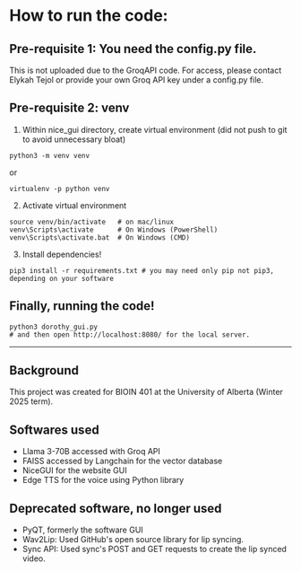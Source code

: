 # How to run the code: 
## Pre-requisite 1: You need the config.py file. 
This is not uploaded due to the GroqAPI code. For access, please contact Elykah Tejol or provide your own Groq API key under a config.py file. 

## Pre-requisite 2: venv 
1) Within nice_gui directory, create virtual environment (did not push to git to avoid unnecessary bloat)
```
python3 -m venv venv
```
or 
```
virtualenv -p python venv
```
2) Activate virtual environment 
```
source venv/bin/activate   # on mac/linux
venv\Scripts\activate      # On Windows (PowerShell)
venv\Scripts\activate.bat  # On Windows (CMD)
```

3) Install dependencies!
```
pip3 install -r requirements.txt # you may need only pip not pip3, depending on your software
```

## Finally, running the code! 
```
python3 dorothy_gui.py
# and then open http://localhost:8080/ for the local server.
```

---
## Background 
This project was created for BIOIN 401 at the University of Alberta (Winter 2025 term). 

## Softwares used 
- Llama 3-70B accessed with Groq API
- FAISS accessed by Langchain for the vector database
- NiceGUI for the website GUI
- Edge TTS for the voice using Python library

## Deprecated software, no longer used
- PyQT, formerly the software GUI 
- Wav2Lip: Used GitHub's open source library for lip syncing. 
- Sync API: Used sync's POST and GET requests to create the lip synced video. 
